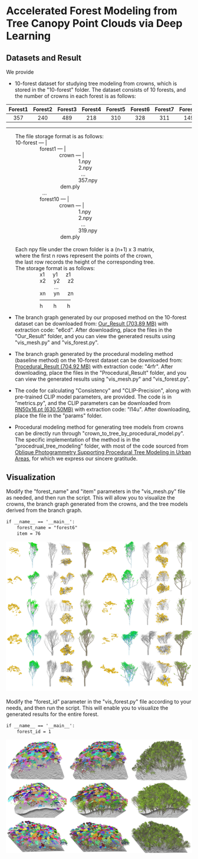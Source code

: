 # Accelerated Forest Modeling from Tree Canopy Point Clouds via Deep Learning
## Datasets and Result
We provide
* 10-forest dataset for studying tree modeling from crowns, which is stored in the "10-forest" folder.
The dataset consists of 10 forests, and the number of crowns in each forest is as follows:

 | Forest1 | Forest2 | Forest3 | Forest4 | Forest5 | Forest6 | Forest7 | Forest8 | Forest9 | Forest10 |
 |:------:|:------:|:------:|:------:|:------:|:------:|:------:|:------:|:------:|:------:|
 |  357  |  240  |  489  |  218  |  310  |  328  |  311  |  149  |  495  |  319  |
 ---
&ensp;&ensp;&ensp; The file storage format is as follows:\
&ensp;&ensp;&ensp; 10-forest — |\
&ensp;&ensp;&ensp;&ensp;&ensp;&ensp;&ensp;&ensp;&ensp;&ensp;&ensp;&ensp;&ensp;forest1  — |\
&ensp;&ensp;&ensp;&ensp;&ensp;&ensp;&ensp;&ensp;&ensp;&ensp;&ensp;&ensp;&ensp;&ensp;&ensp;&ensp;&ensp;&ensp;&ensp;&ensp;
crown — |\
&ensp;&ensp;&ensp;&ensp;&ensp;&ensp;&ensp;&ensp;&ensp;&ensp;&ensp;&ensp;&ensp;&ensp;&ensp;&ensp;&ensp;&ensp;&ensp;&ensp;&ensp;&ensp;&ensp;&ensp;&ensp;&ensp;&ensp;&ensp;1.npy\
&ensp;&ensp;&ensp;&ensp;&ensp;&ensp;&ensp;&ensp;&ensp;&ensp;&ensp;&ensp;&ensp;&ensp;&ensp;&ensp;&ensp;&ensp;&ensp;&ensp;&ensp;&ensp;&ensp;&ensp;&ensp;&ensp;&ensp;&ensp;2.npy\
&ensp;&ensp;&ensp;&ensp;&ensp;&ensp;&ensp;&ensp;&ensp;&ensp;&ensp;&ensp;&ensp;&ensp;&ensp;&ensp;&ensp;&ensp;&ensp;&ensp;&ensp;&ensp;&ensp;&ensp;&ensp;&ensp;&ensp;&ensp;&ensp;...\
&ensp;&ensp;&ensp;&ensp;&ensp;&ensp;&ensp;&ensp;&ensp;&ensp;&ensp;&ensp;&ensp;&ensp;&ensp;&ensp;&ensp;&ensp;&ensp;&ensp;&ensp;&ensp;&ensp;&ensp;&ensp;&ensp;&ensp;&ensp;357.npy\
&ensp;&ensp;&ensp;&ensp;&ensp;&ensp;&ensp;&ensp;&ensp;&ensp;&ensp;&ensp;&ensp;&ensp;&ensp;&ensp;&ensp;&ensp;&ensp;&ensp;&ensp;dem.ply\
&ensp;&ensp;&ensp;&ensp;&ensp;&ensp;&ensp;&ensp;&ensp;&ensp;&ensp;&ensp;&ensp;&ensp;...\
&ensp;&ensp;&ensp;&ensp;&ensp;&ensp;&ensp;&ensp;&ensp;&ensp;&ensp;&ensp;&ensp;forest10  — |\
&ensp;&ensp;&ensp;&ensp;&ensp;&ensp;&ensp;&ensp;&ensp;&ensp;&ensp;&ensp;&ensp;&ensp;&ensp;&ensp;&ensp;&ensp;&ensp;&ensp;
crown — |\
&ensp;&ensp;&ensp;&ensp;&ensp;&ensp;&ensp;&ensp;&ensp;&ensp;&ensp;&ensp;&ensp;&ensp;&ensp;&ensp;&ensp;&ensp;&ensp;&ensp;&ensp;&ensp;&ensp;&ensp;&ensp;&ensp;&ensp;&ensp;1.npy\
&ensp;&ensp;&ensp;&ensp;&ensp;&ensp;&ensp;&ensp;&ensp;&ensp;&ensp;&ensp;&ensp;&ensp;&ensp;&ensp;&ensp;&ensp;&ensp;&ensp;&ensp;&ensp;&ensp;&ensp;&ensp;&ensp;&ensp;&ensp;2.npy\
&ensp;&ensp;&ensp;&ensp;&ensp;&ensp;&ensp;&ensp;&ensp;&ensp;&ensp;&ensp;&ensp;&ensp;&ensp;&ensp;&ensp;&ensp;&ensp;&ensp;&ensp;&ensp;&ensp;&ensp;&ensp;&ensp;&ensp;&ensp;&ensp;...\
&ensp;&ensp;&ensp;&ensp;&ensp;&ensp;&ensp;&ensp;&ensp;&ensp;&ensp;&ensp;&ensp;&ensp;&ensp;&ensp;&ensp;&ensp;&ensp;&ensp;&ensp;&ensp;&ensp;&ensp;&ensp;&ensp;&ensp;&ensp;319.npy\
&ensp;&ensp;&ensp;&ensp;&ensp;&ensp;&ensp;&ensp;&ensp;&ensp;&ensp;&ensp;&ensp;&ensp;&ensp;&ensp;&ensp;&ensp;&ensp;&ensp;&ensp;dem.ply\
&ensp;&ensp;&ensp; \
&ensp;&ensp;&ensp; Each npy file under the crown folder is a (n+1) x 3 matrix, \
&ensp;&ensp;&ensp; where the first n rows represent the points of the crown, \
&ensp;&ensp;&ensp; the last row records the height of the corresponding tree. \
&ensp;&ensp;&ensp; The storage format is as follows:\
&ensp;&ensp;&ensp;&ensp;&ensp;&ensp;&ensp;&ensp;&ensp;&ensp;&ensp;&ensp;&ensp;x1 &ensp;&ensp; y1 &ensp;&ensp; z1\
&ensp;&ensp;&ensp;&ensp;&ensp;&ensp;&ensp;&ensp;&ensp;&ensp;&ensp;&ensp;&ensp;x2 &ensp;&ensp; y2 &ensp;&ensp; z2\
&ensp;&ensp;&ensp;&ensp;&ensp;&ensp;&ensp;&ensp;&ensp;&ensp;&ensp;&ensp;&ensp; &ensp;&ensp;&ensp;&ensp;&ensp;...\
&ensp;&ensp;&ensp;&ensp;&ensp;&ensp;&ensp;&ensp;&ensp;&ensp;&ensp;&ensp;&ensp;xn &ensp;&ensp; yn &ensp;&ensp; zn\
&ensp;&ensp;&ensp;&ensp;&ensp;&ensp;&ensp;&ensp;&ensp;&ensp;&ensp;&ensp;&ensp;——————\
&ensp;&ensp;&ensp;&ensp;&ensp;&ensp;&ensp;&ensp;&ensp;&ensp;&ensp;&ensp;&ensp;h &ensp;&ensp;&ensp; h &ensp;&ensp;&ensp; h

* The branch graph generated by our proposed method on the 10-forest dataset can be downloaded from: [Our_Result (703.89 MB)](https://pan.baidu.com/s/1DQujOFutj8ketPkinrjFWw) with extraction code: "e6cd". After downloading, place the files in the "Our_Result" folder, and you can view the generated results using "vis_mesh.py" and "vis_forest.py".

* The branch graph generated by the procedural modeling method (baseline method) on the 10-forest dataset can be downloaded from: [Procedural_Result (704.92 MB)](https://pan.baidu.com/s/1vnV_89mhLCbz_yYQIH0WYw) with extraction code: "4rfr". After downloading, place the files in the "Procedural_Result" folder, and you can view the generated results using "vis_mesh.py" and "vis_forest.py".

* The code for calculating "Consistency" and "CLIP-Precision", along with pre-trained CLIP model parameters, are provided. The code is in "metrics.py", and the CLIP parameters can be downloaded from [RN50x16.pt (630.50MB)](https://pan.baidu.com/s/19OkCzBabV4rpM5M7BzDskA) with extraction code: "l14u". After downloading, place the file in the "params" folder.

* Procedural modeling method for generating tree models from crowns can be directly run through "crown_to_tree_by_procedural_model.py". The specific implementation of the method is in the "procedrual_tree_modeling" folder, with most of the code sourced from [Oblique Photogrammetry Supporting Procedural Tree Modeling in Urban Areas](https://github.com/lelleMU/Procedrual_Tree_Modeling), for which we express our sincere gratitude.

## Visualization

Modify the "forest_name" and "item" parameters in the "vis_mesh.py" file as needed, and then run the script. This will allow you to visualize the crowns, the branch graph generated from the crowns, and the tree models derived from the branch graph. 
```pathon
if __name__ == '__main__':
    forest_name = "forest6"
    item = 76
```
![Tree models](https://github.com/xujiabo/ForestCanopyToTree/blob/main/assets/trees.jpg)
\
\
Modify the "forest_id" parameter in the "vis_forest.py" file according to your needs, and then run the script. This will enable you to visualize the generated results for the entire forest. 
```pathon
if __name__ == '__main__':
    forest_id = 1
```
![Forests](https://github.com/xujiabo/ForestCanopyToTree/blob/main/assets/3-f.jpg)